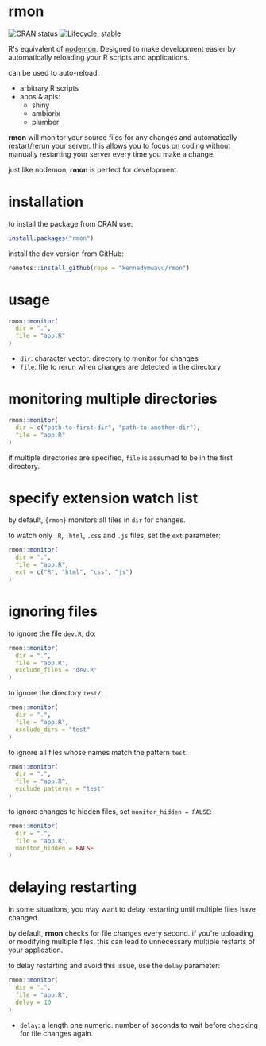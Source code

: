 # rmon

  <!-- badges: start -->
[![CRAN status](https://www.r-pkg.org/badges/version/rmon)](https://CRAN.R-project.org/package=rmon)
[![Lifecycle: stable](https://img.shields.io/badge/lifecycle-stable-brightgreen.svg)](https://lifecycle.r-lib.org/articles/stages.html#stable)
  <!-- badges: end -->

R's equivalent of [nodemon](https://nodemon.io/). Designed to make development easier by automatically reloading your R scripts and applications.

can be used to auto-reload:

- arbitrary R scripts
- apps & apis:
  - shiny
  - ambiorix
  - plumber

**rmon** will monitor your source files for any changes and automatically restart/rerun your server. this allows you to focus on coding without manually restarting your server every time you make a change.

just like nodemon, **rmon** is perfect for development.

# installation

to install the package from CRAN use:

```r
install.packages("rmon")
```

install the dev version from GitHub:

```r
remotes::install_github(repo = "kennedymwavu/rmon")
```

# usage

```r
rmon::monitor(
  dir = ".",
  file = "app.R"
)
```

- `dir`: character vector. directory to monitor for changes
- `file`: file to rerun when changes are detected in the directory

# monitoring multiple directories

```r
rmon::monitor(
  dir = c("path-to-first-dir", "path-to-another-dir"),
  file = "app.R"
)
```

if multiple directories are specified, `file` is assumed to be in the first
directory.

# specify extension watch list

by default, `{rmon}` monitors all files in `dir` for changes.

to watch only `.R`, `.html`, `.css` and `.js` files, set the `ext` parameter:

```r
rmon::monitor(
  dir = ".",
  file = "app.R",
  ext = c("R", "html", "css", "js")
)
```

# ignoring files

to ignore the file `dev.R`, do:

```r
rmon::monitor(
  dir = ".",
  file = "app.R",
  exclude_files = "dev.R"
)
```

to ignore the directory `test/`:

```r
rmon::monitor(
  dir = ".",
  file = "app.R",
  exclude_dirs = "test"
)
```

to ignore all files whose names match the pattern `test`:

```r
rmon::monitor(
  dir = ".",
  file = "app.R",
  exclude_patterns = "test"
)
```

to ignore changes to hidden files, set `monitor_hidden = FALSE`:

```r
rmon::monitor(
  dir = ".",
  file = "app.R",
  monitor_hidden = FALSE
)
```

# delaying restarting

in some situations, you may want to delay restarting until multiple files have changed.

by default, **rmon** checks for file changes every second.
if you're uploading or modifying multiple files, this can lead to unnecessary multiple restarts of your application.

to delay restarting and avoid this issue, use the `delay` parameter:

```r
rmon::monitor(
  dir = ".",
  file = "app.R",
  delay = 10
)
```

- `delay`: a length one numeric. number of seconds to wait before checking for file changes again.
